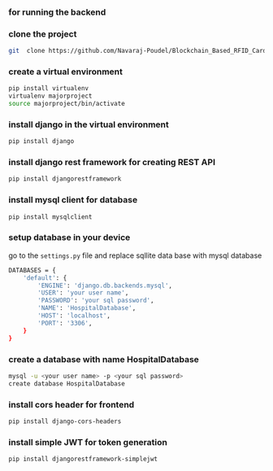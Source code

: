 ### for running the backend

### clone the project
``` bash
git  clone https://github.com/Navaraj-Poudel/Blockchain_Based_RFID_Card.git
```

### create a virtual environment
``` bash
pip install virtualenv
virtualenv majorproject
source majorproject/bin/activate
```

### install django in the virtual environment
``` bash
pip install django
```

### install django rest framework for creating REST API
``` bash
pip install djangorestframework
```

### install mysql client for database
``` bash
pip install mysqlclient
```

### setup database in your device
go to the ```settings.py``` file and replace sqllite data base with mysql database
``` bash
DATABASES = {
    'default': {
        'ENGINE': 'django.db.backends.mysql',
        'USER': 'your user name',
        'PASSWORD': 'your sql password',
        'NAME': 'HospitalDatabase',
        'HOST': 'localhost',
        'PORT': '3306',
    }
}
```

### create a database with name HospitalDatabase
``` bash
mysql -u <your user name> -p <your sql password>
create database HospitalDatabase
```

### install cors header for frontend 
``` bash
pip install django-cors-headers
```

### install simple JWT for token generation
``` bash
pip install djangorestframework-simplejwt
```
